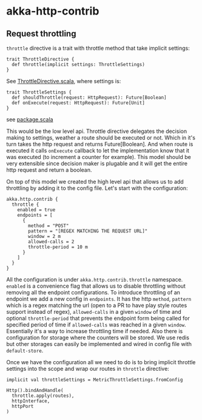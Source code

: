 # akka-http-contrib

## Request throttling

`throttle` directive is a trait with throttle method that take implicit settings:

```
trait ThrottleDirective {
  def throttle(implicit settings: ThrottleSettings)
}
```

See [ThrottleDirective.scala](https://github.com/adhoclabs/akka-http-contrib/blob/master/src/main/scala/co/adhoclabs/akka/http/contrib/throttle/ThrottleDirective.scala), where settings is:

```
trait ThrottleSettings {
  def shouldThrottle(request: HttpRequest): Future[Boolean]
  def onExecute(request: HttpRequest): Future[Unit]
}
```

see [package.scala](https://github.com/adhoclabs/akka-http-contrib/blob/master/src/main/scala/co/adhoclabs/akka/http/contrib/throttle/package.scala)

This would be the low level api. Throttle directive delegates the decision making to settings, weather a route should be executed or not. Which in it's turn takes the http request and returns Future\[Boolean\]. And when route is executed it calls `onExecute` callback to let the implementation know that it was executed \(to increment a counter for example\). This model should be very extensible since decision maker is plugable and it will get the entire http request and return a boolean.

On top of this model we created the high level api that allows us to add throttling by adding it to the config file. Let's start with the configuration:

```
akka.http.contrib {
  throttle {
    enabled = true
    endpoints = [
      {
        method = "POST"
        pattern = "[REGEX MATCHING THE REQUEST URL]"
        window = 2 m
        allowed-calls = 2
        throttle-period = 10 m
      }
    ]
  }
}
```

All the configuration is under `akka.http.contrib.throttle` namespace. `enabled` is a convenience flag that allows us to disable throttling without removing all the endpoint configurations. To introduce throttling of an endpoint we add a new config in `endpoints`. It has the http `method`, `pattern` which is a regex matching the url \(open to a PR to have play style routes support instead of regex\), `allowed-calls` in a given `window` of time and optional `throttle-period` that prevents the endpoint form being called for specified period of time if `allowed-calls` was reached in a given `window`. Essentially it's a way to increase throttling time if needed. Also there is configuration for storage where the counters will be stored. We use redis but other storages can easily be implemented and wired in config file with `default-store`.

Once we have the configuration all we need to do is to bring implicit throttle settings into the scope and wrap our routes in `throttle` directive:

```
implicit val throttleSettings = MetricThrottleSettings.fromConfig

Http().bindAndHandle(
  throttle.apply(routes),
  httpInterface,
  httpPort
)
```
